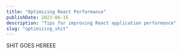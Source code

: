 ```yaml
---
title: "Optimizing React Performance"
publishDate: 2023-06-15
description: "Tips for improving React application performance"
slug: "optimizing_shit"
---
```


SHIT GOES HEREEE